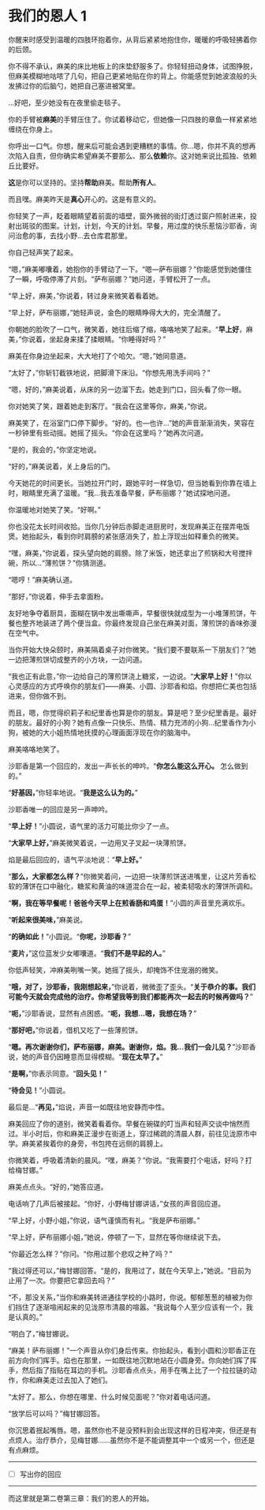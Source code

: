 # 我们的恩人 1

你醒来时感受到温暖的四肢环抱着你，从背后紧紧地抱住你，暖暖的呼吸轻拂着你的后颈。

你不得不承认，麻美的床比地板上的床垫舒服多了。你轻轻扭动身体，试图挣脱，但麻美模糊地咕哝了几句，把自己更紧地贴在你的背上。你能感觉到她波浪般的头发拂过你的后脑勺，她把自己塞进被窝里。

...好吧，至少她没有在夜里偷走毯子。

你的手臂被**麻美**的手臂压住了。你试着移动它，但她像一只四肢的章鱼一样紧紧地缠绕在你身上。

你呼出一口气。你想，醒来后可能会遇到更糟糕的事情。你...嗯，你并不真的想再次陷入自责，但你确实希望麻美不要那么、那么**依赖**你。这对她来说比孤独、依赖丘比要好。

**这**是你可以坚持的。坚持**帮助**麻美。帮助**所有人**。

而且嘿。麻美昨天是**真心**开心的。这是有意义的。

你轻笑了一声，眨着眼睛望着前面的墙壁，窗外微弱的街灯透过窗户照射进来，投射出斑驳的图案。计划，计划，今天的计划。早餐，用过度的快乐惹恼沙耶香，询问治愈的事，去找小野...去仓库君那里。

你自己轻声笑了起来。

“嗯，”麻美嘟囔着，她抱你的手臂动了一下。“嗯—萨布丽娜？”你能感觉到她僵住了一瞬，呼吸停滞了片刻。“萨布丽娜？”她问道，手臂松开了一点。

“早上好，麻美，”你说着，转过身来微笑着看着她。

“早上好，萨布丽娜，”她轻声说，金色的眼睛睁得大大的，完全清醒了。

你朝她的脸吹了一口气，微笑着，她往后缩了缩，咯咯地笑了起来。“**早上好**，麻美，”你说着，坐起身来揉了揉眼睛。“你睡得好吗？”

麻美在你身边坐起来，大大地打了个哈欠。“嗯，”她同意道。

“太好了，”你斩钉截铁地说，把脚滑下床沿。“你想先用洗手间吗？”

“嗯，好的，”麻美说着，从床的另一边溜下去。她走到门口，回头看了你一眼。

你对她笑了笑，跟着她走到客厅。“我会在这里等你，麻美，”你说。

麻美笑了，在浴室门口停下脚步。“好的。也—也许...”她的声音渐渐消失，笑容在一秒钟里有些动摇。她摇了摇头。“你会在这里吗？”她再次问道。

“是的，我会的，”你坚定地说。

“好的，”麻美说着，关上身后的门。

今天她花的时间更长。当她拉开门时，跟她平时一样急切，但当她看到你靠在墙上时，眼睛里充满了温暖。“我...我去准备早餐，萨布丽娜？”她试探地问道。

你温暖地对她笑了笑。“好啊。”

你也没花太长时间收拾。当你几分钟后赤脚走进厨房时，发现麻美正在摆弄电饭煲。她抬起头，看到你时肩膀的紧张感消失了，脸上浮现出如释重负的微笑。

“嘿，麻美，”你说着，探头望向她的肩膀。除了米饭，她还拿出了煎锅和大号搅拌碗，所以...“薄煎饼？”你猜测道。

“嗯哼！”麻美确认道。

“那好，”你说着，伸手去拿面粉。

友好地争夺着厨具，面糊在锅中发出嘶嘶声，早餐很快就成型为一小堆薄煎饼，午餐也整齐地装进了两个便当盒。你最终发现自己坐在麻美对面，薄煎饼的香味弥漫在空气中。

当你开始大快朵颐时，麻美隔着桌子对你微笑。“我们要不要联系一下朋友们？”她一边把薄煎饼切成整齐的小方块，一边问道。

“我也正有此意，”你一边给自己的薄煎饼浇上糖浆，一边说。“**大家早上好！**”你以心灵感应的方式呼唤你的朋友们——麻美、小圆、沙耶香和焰。你想把仁美也包括进来，但你做不到。

而且，嗯，你觉得织莉子和纪里香也算是你的朋友。算是吧？至少纪里香是。最好的朋友。最好的小狗？她有点像一只快乐、热情、精力充沛的小狗...纪里香作为小狗，被她的大小姐热情地抚摸的心理画面浮现在你的脑海中。

麻美咯咯地笑了。

沙耶香是第一个回应的，发出一声长长的呻吟。“**你怎么能这么开心。** 怎么做到的。”

“**好基因，**”你轻率地说。“**我是这么认为的。**”

沙耶香唯一的回应是另一声呻吟。

“**早上好！**”小圆说，语气里的活力可能比你少了一点。

“**大家早上好，**”麻美微笑着说，一边用叉子叉起一块薄煎饼。

焰是最后回应的，语气平淡地说：“**早上好。**”

“**那么，大家都怎么样？**”你微笑着问，一边把一块薄煎饼送进嘴里，让这片芳香松软的薄饼在口中融化，糖浆和黄油的味道混合在一起，被柔韧吸水的薄饼所调和。

“**啊，我在等早餐呢！爸爸今天早上在煎香肠和鸡蛋！**”小圆的声音里充满欢乐。

“**听起来很美味，**”麻美说。

“**的确如此！**”小圆说。“**你呢，沙耶香？**”

“**麦片，**”这位蓝发少女嘟囔道。“**我们不是早起的人。**”

你低声轻笑，冲麻美咧嘴一笑。她摇了摇头，却掩饰不住宠溺的微笑。

“**哦，对了，沙耶香，我刚想起来，**”你说着，微微歪了歪头。“**关于恭介的事。我们可能今天就会完成他的治疗。你希望我等到我们都能再次一起去的时候再做吗？**”

“**呃，**”沙耶香说，显然有点困惑。“**呃，我想...嗯，我想在场？**”

“**那好吧，**”你说着，借机又吃了一些薄煎饼。

“**嗯。再次谢谢你们，萨布丽娜，麻美。谢谢你，焰。我...我们一会儿见？**”沙耶香说，她的声音仍因睡意而显得模糊。“**现在太早了。**”

“**是啊，**”你表示同意。“**回头见！**”

“**待会见！**”小圆说。

最后是...“**再见，**”焰说，声音一如既往地安静而中性。

麻美回应了你的道别，微笑着看着你。早餐在碗碟的叮当声和轻声交谈中悄然而过。半小时后，你和麻美正漫步在街道上，穿过稀疏的清晨人群，前往见泷原市中学。麻美紧挨着你的身旁，书包挎在远侧的肩膀上。

你微笑着，呼吸着清新的晨风。“嘿，麻美？”你说。“我需要打个电话，好吗？打给梅甘娜。”

麻美点点头。“好的，”她答应道。

电话响了几声后被接起。“你好，小野梅甘娜讲话，”女孩的声音回应道。

“早上好，小野小姐，”你说，语气谨慎而有礼。“我是萨布丽娜。”

“早上好，萨布丽娜小姐，”她说，停顿了一下，显然在等你继续说下去。

“你最近怎么样？”你问。“你用过那个悲叹之种了吗？”

“我过得还可以，”梅甘娜回答。“是的，我用过了，就在今天早上，”她说。“目前为止用了一次。你要把它拿回去吗？”

“不，那没关系，”当你和麻美转进通往学校的小路时，你说。郁郁葱葱的植被为你们挡住了逐渐喧闹起来的见泷原市清晨的喧嚣。“我说每个人至少应该有一个，我是认真的。”

“明白了，”梅甘娜说。

“麻美！萨布丽娜！”一个声音从你们身后传来。你抬起头，看到小圆和沙耶香正在前方向你们挥手。焰也在那里，一如既往地沉默地站在小圆身旁。你向她们挥了挥手，然后指了指贴在耳边的手机。沙耶香点点头，用手在嘴上比了一个拉拉链的动作，你和麻美走过去加入了她们。

“太好了。那么，你想在哪里、什么时候见面呢？”你对着电话问道。

“放学后可以吗？”梅甘娜回答。

你沉思着抿起嘴唇。嗯，虽然你也不是没预料到会出现这样的日程冲突，但还是有点烦人。治疗恭介，见梅甘娜……虽然你不是不能调整其中一个或另一个，但还是有点麻烦。

---

- [ ] 写出你的回应

---

而这里就是第二卷第三章：我们的恩人的开始。
